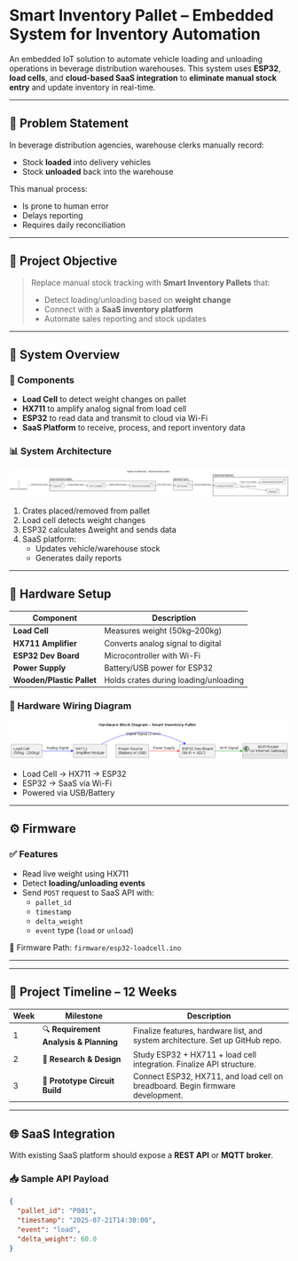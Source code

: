 # Smart Inventory Pallet – Embedded System for Inventory Automation

An embedded IoT solution to automate vehicle loading and unloading operations in beverage distribution warehouses. This system uses **ESP32**, **load cells**, and **cloud-based SaaS integration** to **eliminate manual stock entry** and update inventory in real-time.

---

## 📌 Problem Statement

In beverage distribution agencies, warehouse clerks manually record:
- Stock **loaded** into delivery vehicles
- Stock **unloaded** back into the warehouse

This manual process:
- Is prone to human error
- Delays reporting
- Requires daily reconciliation

---

## 🎯 Project Objective

> Replace manual stock tracking with **Smart Inventory Pallets** that:
> - Detect loading/unloading based on **weight change**
> - Connect with a **SaaS inventory platform**
> - Automate sales reporting and stock updates

---

## 🧠 System Overview

### 🔹 Components

- **Load Cell** to detect weight changes on pallet
- **HX711** to amplify analog signal from load cell
- **ESP32** to read data and transmit to cloud via Wi-Fi
- **SaaS Platform** to receive, process, and report inventory data

### 📊 System Architecture

![System Architecture](docs/system-architecture.png)

1. Crates placed/removed from pallet
2. Load cell detects weight changes
3. ESP32 calculates Δweight and sends data
4. SaaS platform:
   - Updates vehicle/warehouse stock
   - Generates daily reports

---

## 🔌 Hardware Setup

| Component              | Description                             |
|------------------------|-----------------------------------------|
| **Load Cell**          | Measures weight (50kg–200kg)            |
| **HX711 Amplifier**    | Converts analog signal to digital       |
| **ESP32 Dev Board**    | Microcontroller with Wi-Fi              |
| **Power Supply**       | Battery/USB power for ESP32             |
| **Wooden/Plastic Pallet** | Holds crates during loading/unloading |

### 🧱 Hardware Wiring Diagram

![Hardware Setup](docs/hardware-setup.png)

- Load Cell → HX711 → ESP32
- ESP32 → SaaS via Wi-Fi
- Powered via USB/Battery

---

## ⚙️ Firmware

### ✅ Features

- Read live weight using HX711
- Detect **loading/unloading events**
- Send `POST` request to SaaS API with:
  - `pallet_id`
  - `timestamp`
  - `delta_weight`
  - `event` type (`load` or `unload`)

📁 Firmware Path: `firmware/esp32-loadcell.ino`

---
---

## 📅 Project Timeline – 12 Weeks

| Week | Milestone                                      | Description                                                                 |
|------|------------------------------------------------|-----------------------------------------------------------------------------|
| 1    | 🔍 **Requirement Analysis & Planning**         | Finalize features, hardware list, and system architecture. Set up GitHub repo. |
| 2    | 🧠 **Research & Design**                       | Study ESP32 + HX711 + load cell integration. Finalize API structure.       |
| 3    | 🧪 **Prototype Circuit Build**                 | Connect ESP32, HX711, and load cell on breadboard. Begin firmware development. |

---
## 🌐 SaaS Integration

With existing SaaS platform should expose a **REST API** or **MQTT broker**.

### 📥 Sample API Payload

```json
{
  "pallet_id": "P001",
  "timestamp": "2025-07-21T14:30:00",
  "event": "load",
  "delta_weight": 60.0
}
